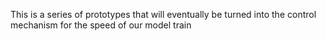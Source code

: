 This is a series of prototypes that will eventually be turned into the control mechanism for the speed of our model train
